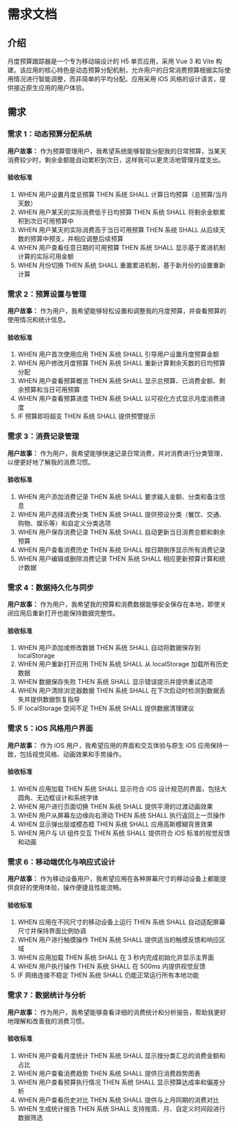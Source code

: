 # 需求文档

## 介绍

月度预算跟踪器是一个专为移动端设计的 H5 单页应用，采用 Vue 3 和 Vite 构建。该应用的核心特色是动态预算分配机制，允许用户的日常消费预算根据实际使用情况进行智能调整，而非简单的平均分配。应用采用 iOS 风格的设计语言，提供接近原生应用的用户体验。

## 需求

### 需求 1：动态预算分配系统

**用户故事：** 作为预算管理用户，我希望系统能够智能分配我的日常预算，当某天消费较少时，剩余金额能自动累积到次日，这样我可以更灵活地管理月度支出。

#### 验收标准

1. WHEN 用户设置月度总预算 THEN 系统 SHALL 计算日均预算（总预算/当月天数）
2. WHEN 用户某天的实际消费低于日均预算 THEN 系统 SHALL 将剩余金额累积到次日可用预算中
3. WHEN 用户某天的实际消费高于当日可用预算 THEN 系统 SHALL 从后续天数的预算中预支，并相应调整后续预算
4. WHEN 用户查看任意日期的可用预算 THEN 系统 SHALL 显示基于累进机制计算的实际可用金额
5. WHEN 月份切换 THEN 系统 SHALL 重置累进机制，基于新月份的设置重新计算

### 需求 2：预算设置与管理

**用户故事：** 作为用户，我希望能够轻松设置和调整我的月度预算，并查看预算的使用情况和统计信息。

#### 验收标准

1. WHEN 用户首次使用应用 THEN 系统 SHALL 引导用户设置月度预算金额
2. WHEN 用户修改月度预算 THEN 系统 SHALL 重新计算剩余天数的日均预算分配
3. WHEN 用户查看预算概览 THEN 系统 SHALL 显示总预算、已消费金额、剩余预算和当日可用预算
4. WHEN 用户查看预算进度 THEN 系统 SHALL 以可视化方式显示月度消费进度
5. IF 预算即将超支 THEN 系统 SHALL 提供预警提示

### 需求 3：消费记录管理

**用户故事：** 作为用户，我希望能够快速记录日常消费，并对消费进行分类管理，以便更好地了解我的消费习惯。

#### 验收标准

1. WHEN 用户添加消费记录 THEN 系统 SHALL 要求输入金额、分类和备注信息
2. WHEN 用户选择消费分类 THEN 系统 SHALL 提供预设分类（餐饮、交通、购物、娱乐等）和自定义分类选项
3. WHEN 用户保存消费记录 THEN 系统 SHALL 自动更新当日消费总额和剩余预算
4. WHEN 用户查看消费历史 THEN 系统 SHALL 按日期倒序显示所有消费记录
5. WHEN 用户编辑或删除消费记录 THEN 系统 SHALL 相应更新预算计算和统计数据

### 需求 4：数据持久化与同步

**用户故事：** 作为用户，我希望我的预算和消费数据能够安全保存在本地，即使关闭应用后重新打开也能保持数据完整性。

#### 验收标准

1. WHEN 用户添加或修改数据 THEN 系统 SHALL 自动将数据保存到 localStorage
2. WHEN 用户重新打开应用 THEN 系统 SHALL 从 localStorage 加载所有历史数据
3. WHEN 数据保存失败 THEN 系统 SHALL 显示错误提示并提供重试选项
4. WHEN 用户清除浏览器数据 THEN 系统 SHALL 在下次启动时检测到数据丢失并提供数据恢复指导
5. IF localStorage 空间不足 THEN 系统 SHALL 提供数据清理建议

### 需求 5：iOS 风格用户界面

**用户故事：** 作为 iOS 用户，我希望应用的界面和交互体验与原生 iOS 应用保持一致，包括视觉风格、动画效果和手势操作。

#### 验收标准

1. WHEN 应用加载 THEN 系统 SHALL 显示符合 iOS 设计规范的界面，包括大圆角、无边框设计和系统字体
2. WHEN 用户进行页面切换 THEN 系统 SHALL 提供平滑的过渡动画效果
3. WHEN 用户从屏幕左边缘向右滑动 THEN 系统 SHALL 执行返回上一页操作
4. WHEN 显示弹出层或模态框 THEN 系统 SHALL 应用高斯模糊背景效果
5. WHEN 用户与 UI 组件交互 THEN 系统 SHALL 提供符合 iOS 标准的视觉反馈和动画

### 需求 6：移动端优化与响应式设计

**用户故事：** 作为移动设备用户，我希望应用在各种屏幕尺寸的移动设备上都能提供良好的使用体验，操作便捷且性能流畅。

#### 验收标准

1. WHEN 应用在不同尺寸的移动设备上运行 THEN 系统 SHALL 自动适配屏幕尺寸并保持界面比例协调
2. WHEN 用户进行触摸操作 THEN 系统 SHALL 提供适当的触摸反馈和响应区域
3. WHEN 应用加载 THEN 系统 SHALL 在 3 秒内完成初始化并显示主界面
4. WHEN 用户执行操作 THEN 系统 SHALL 在 500ms 内提供视觉反馈
5. IF 网络连接不稳定 THEN 系统 SHALL 仍能正常运行所有本地功能

### 需求 7：数据统计与分析

**用户故事：** 作为用户，我希望能够查看详细的消费统计和分析报告，帮助我更好地理解和改善我的消费习惯。

#### 验收标准

1. WHEN 用户查看月度统计 THEN 系统 SHALL 显示按分类汇总的消费金额和占比
2. WHEN 用户查看消费趋势 THEN 系统 SHALL 提供日消费趋势图表
3. WHEN 用户查看预算执行情况 THEN 系统 SHALL 显示预算达成率和偏差分析
4. WHEN 用户查看历史对比 THEN 系统 SHALL 提供与上月同期的消费对比
5. WHEN 生成统计报告 THEN 系统 SHALL 支持按周、月、自定义时间段进行数据筛选